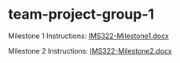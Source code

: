 # team-project-group-1

Milestone 1 Instructions:
[IMS322-Milestone1.docx](./IMS322-Milestone1.docx)

Milestone 2 Instructions: [IMS322-Milestone2.docx](./IMS322-Milestone2.docx)

